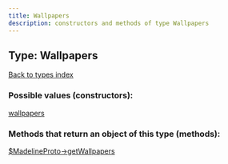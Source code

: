 ```yaml
---
title: Wallpapers
description: constructors and methods of type Wallpapers
---
```

## Type: Wallpapers  
[Back to types index](index.md)



### Possible values (constructors):

[wallpapers](../constructors/wallpapers.md)  



### Methods that return an object of this type (methods):

[$MadelineProto->getWallpapers](../methods/getWallpapers.md)  



